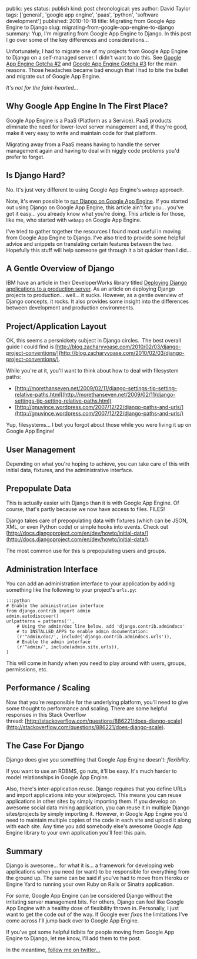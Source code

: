 public: yes
status: publish
kind: post
chronological: yes
author: David Taylor
tags: ['general', 'google app engine', 'paas', 'python', 'software development']
published: 2010-10-18
title: Migrating from Google App Engine to Django
slug: migrating-from-google-app-engine-to-django
summary: Yup, I'm migrating from Google App Engine to Django.  In this post I go over some of the key differences and considerations...

Unfortunately, I had to migrate one of my projects from Google App Engine to Django on a self-managed server. I didn't want to do this. See [Google App Engine Gotcha #2](http://www.cloudartisan.com/2010/08/google-app-engine-gotcha-2/) and [Google App Engine Gotcha #3](http://www.cloudartisan.com/2010/08/google-app-engine-gotcha-3/) for the main reasons. Those headaches became bad enough that I had to bite the bullet and migrate out of Google App Engine.

_It's not for the faint-hearted..._

## Why Google App Engine In The First Place?
 
Google App Engine is a PaaS (Platform as a Service). PaaS products eliminate the need for lower-level server management and, if they're good, make it very easy to write and maintain code for that platform.

Migrating away from a PaaS means having to handle the server management again and having to deal with niggly code problems you'd prefer to forget.

## Is Django Hard?

No. It's just very different to using Google App Engine's `webapp` approach.

Note, it's even possible to [run Django on Google App Engine](http://code.google.com/appengine/articles/django.html). If you started out using Django on Google App Engine, this article ain't for you... you've got it easy... you already know what you're doing. This article is for those, like me, who started with `webapp` on Google App Engine.

I've tried to gather together the resources I found most useful in moving from Google App Engine to Django. I've also tried to provide some helpful advice and snippets on translating certain features between the two. Hopefully this stuff will help someone get through it a bit quicker than I did...

## A Gentle Overview of Django

IBM have an article in their DeveloperWorks library titled [Deploying Django applications to a production server](http://www.ibm.com/developerworks/opensource/library/os-django/). As an article on deploying Django projects to production... well... it sucks.  However, as a gentle overview of Django concepts, it rocks. It also provides some insight into the differences between development and production environments.

## Project/Application Layout

OK, this seems a persnickety subject in Django circles.  The best overall guide I could find is [http://blog.zacharyvoase.com/2010/02/03/django-project-conventions/](http://blog.zacharyvoase.com/2010/02/03/django-project-conventions/).

While you're at it, you'll want to think about how to deal with filesystem paths:

  * [http://morethanseven.net/2009/02/11/django-settings-tip-setting-relative-paths.html](http://morethanseven.net/2009/02/11/django-settings-tip-setting-relative-paths.html)
  * [http://gnuvince.wordpress.com/2007/12/22/django-paths-and-urls/](http://gnuvince.wordpress.com/2007/12/22/django-paths-and-urls/)

Yup, filesystems... I bet you forgot about those while you were living it up on Google App Engine!

## User Management

Depending on what you're hoping to achieve, you can take care of this with initial data, fixtures, and the administrative interface.

## Prepopulate Data

This is actually easier with Django than it is with Google App Engine. Of course, that's partly because we now have access to files. FILES!

Django takes care of prepopulating data with fixtures (which can be JSON, XML, or even Python code) or simple hooks into events. Check out [http://docs.djangoproject.com/en/dev/howto/initial-data/](http://docs.djangoproject.com/en/dev/howto/initial-data/).

The most common use for this is prepopulating users and groups.

## Administration Interface

You can add an administration interface to your application by adding something like the following to your project's `urls.py`:


    :::python
    # Enable the administration interface
    from django.contrib import admin
    admin.autodiscover()
    urlpatterns = patterns('',
        # Using the admin/doc line below, add 'django.contrib.admindocs'
        # to INSTALLED_APPS to enable admin documentation:
        (r'^admin/doc/', include('django.contrib.admindocs.urls')),
        # Enable the admin interface
        (r'^admin/', include(admin.site.urls)),
    )


This will come in handy when you need to play around with users, groups, permissions, etc.

## Performance / Scaling

Now that you're responsible for the underlying platform, you'll need to give some thought to performance and scaling. There are some helpful responses in this Stack Overflow thread: [http://stackoverflow.com/questions/886221/does-django-scale](http://stackoverflow.com/questions/886221/does-django-scale).

## The Case For Django

Django does give you something that Google App Engine doesn't: _flexibility_.

If you want to use an RDBMS, go nuts, it'll be easy. It's much harder to model relationships in Google App Engine.

Also, there's inter-application reuse. Django requires that you define URLs and import applications into your site/project. This means you can reuse applications in other sites by simply importing them. If you develop an awesome social data mining application, you can reuse it in multiple Django sites/projects by simply importing it. However, in Google App Engine you'd need to maintain multiple copies of the code in each site and upload it along with each site. Any time you add somebody else's awesome Google App Engine library to your own application you'll feel this pain.

## Summary

Django is awesome... for what it is... a framework for developing web applications when you need (or want) to be responsible for everything from the ground up. The same can be said if you've had to move from Heroku or Engine Yard to running your own Ruby on Rails or Sinatra application.

For some, Google App Engine can be considered Django without the irritating server management bits. For others, Django can feel like Google App Engine with a healthy dose of flexibility thrown in. Personally, I just want to get the code out of the way. If Google ever _fixes_ the limitations I've come across I'll jump back over to Google App Engine.

If you've got some helpful tidbits for people moving from Google App Engine to Django, let me know, I'll add them to the post.

In the meantime, [follow me on twitter...](http://twitter.com/davidltaylor)
